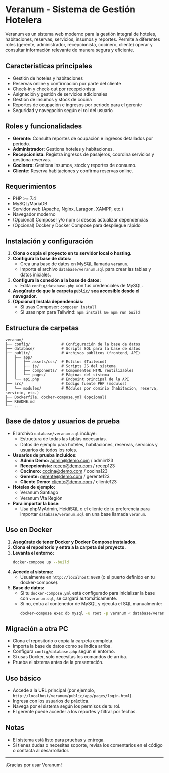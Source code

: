 # Veranum - Sistema de Gestión Hotelera

Veranum es un sistema web moderno para la gestión integral de hoteles, habitaciones, reservas, servicios, insumos y reportes. Permite a diferentes roles (gerente, administrador, recepcionista, cocinero, cliente) operar y consultar información relevante de manera segura y eficiente.

## Características principales
- Gestión de hoteles y habitaciones
- Reservas online y confirmación por parte del cliente
- Check-in y check-out por recepcionista
- Asignación y gestión de servicios adicionales
- Gestión de insumos y stock de cocina
- Reportes de ocupación e ingresos por periodo para el gerente
- Seguridad y navegación según el rol del usuario

## Roles y funcionalidades
- **Gerente:** Consulta reportes de ocupación e ingresos detallados por periodo.
- **Administrador:** Gestiona hoteles y habitaciones.
- **Recepcionista:** Registra ingresos de pasajeros, coordina servicios y gestiona reservas.
- **Cocinero:** Gestiona insumos, stock y reportes de consumo.
- **Cliente:** Reserva habitaciones y confirma reservas online.

## Requerimientos
- PHP >= 7.4
- MySQL/MariaDB
- Servidor web (Apache, Nginx, Laragon, XAMPP, etc.)
- Navegador moderno
- (Opcional) Composer y/o npm si deseas actualizar dependencias
- (Opcional) Docker y Docker Compose para despliegue rápido

## Instalación y configuración
1. **Clona o copia el proyecto en tu servidor local o hosting.**
2. **Configura la base de datos:**
   - Crea una base de datos en MySQL llamada `veranum`.
   - Importa el archivo `database/veranum.sql` para crear las tablas y datos iniciales.
3. **Configura la conexión a la base de datos:**
   - Edita `config/database.php` con tus credenciales de MySQL.
4. **Asegúrate de que la carpeta `public/` sea accesible desde el navegador.**
5. **(Opcional) Instala dependencias:**
   - Si usas Composer: `composer install`
   - Si usas npm para Tailwind: `npm install && npm run build`

## Estructura de carpetas
```
veranum/
├── config/              # Configuración de la base de datos
├── database/            # Scripts SQL para la base de datos
├── public/              # Archivos públicos (frontend, API)
│   ├── app/
│   │   ├── assets/css/  # Estilos (Tailwind)
│   │   ├── js/          # Scripts JS del sistema
│   │   ├── components/  # Componentes HTML reutilizables
│   │   └── pages/       # Páginas del sistema
│   └── api.php          # Endpoint principal de la API
├── src/                 # Código fuente PHP (módulos)
│   └── modules/         # Módulos por dominio (habitacion, reserva, servicio, etc.)
├── Dockerfile, docker-compose.yml (opcional)
├── README.md
└── ...
```

## Base de datos y usuarios de prueba
- El archivo `database/veranum.sql` incluye:
  - Estructura de todas las tablas necesarias.
  - Datos de ejemplo para hoteles, habitaciones, reservas, servicios y usuarios de todos los roles.
- **Usuarios de prueba incluidos:**
  - **Admin Demo:** admin@demo.com / admin123
  - **Recepcionista:** recep@demo.com / recep123
  - **Cocinero:** cocina@demo.com / cocina123
  - **Gerente:** gerente@demo.com / gerente123
  - **Cliente Demo:** cliente@demo.com / cliente123
- **Hoteles de ejemplo:**
  - Veranum Santiago
  - Veranum Vta Región
- **Para importar la base:**
  - Usa phpMyAdmin, HeidiSQL o el cliente de tu preferencia para importar `database/veranum.sql` en una base llamada `veranum`.

## Uso en Docker
1. **Asegúrate de tener Docker y Docker Compose instalados.**
2. **Clona el repositorio y entra a la carpeta del proyecto.**
3. **Levanta el entorno:**
   ```bash
   docker-compose up --build
   ```
4. **Accede al sistema:**
   - Usualmente en `http://localhost:8080` (o el puerto definido en tu docker-compose).
5. **Base de datos:**
   - Si tu `docker-compose.yml` está configurado para inicializar la base con `veranum.sql`, se cargará automáticamente.
   - Si no, entra al contenedor de MySQL y ejecuta el SQL manualmente:
     ```bash
     docker-compose exec db mysql -u root -p veranum < database/veranum.sql
     ```

## Migración a otra PC
- Clona el repositorio o copia la carpeta completa.
- Importa la base de datos como se indica arriba.
- Configura `config/database.php` según el entorno.
- Si usas Docker, solo necesitas los comandos de arriba.
- Prueba el sistema antes de la presentación.

## Uso básico
- Accede a la URL principal (por ejemplo, `http://localhost/veranum/public/app/pages/login.html`).
- Ingresa con los usuarios de práctica.
- Navega por el sistema según los permisos de tu rol.
- El gerente puede acceder a los reportes y filtrar por fechas.

## Notas
- El sistema está listo para pruebas y entrega.
- Si tienes dudas o necesitas soporte, revisa los comentarios en el código o contacta al desarrollador.

---
¡Gracias por usar Veranum! 